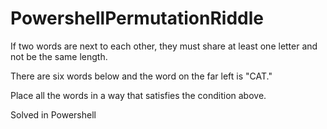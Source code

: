 # PowershellPermutationRiddle

If two words are next to each other, they must share at least one letter and not be the same length.

There are six words below and the word on the far left is "CAT."

Place all the words in a way that satisfies the condition above. 


Solved in Powershell
